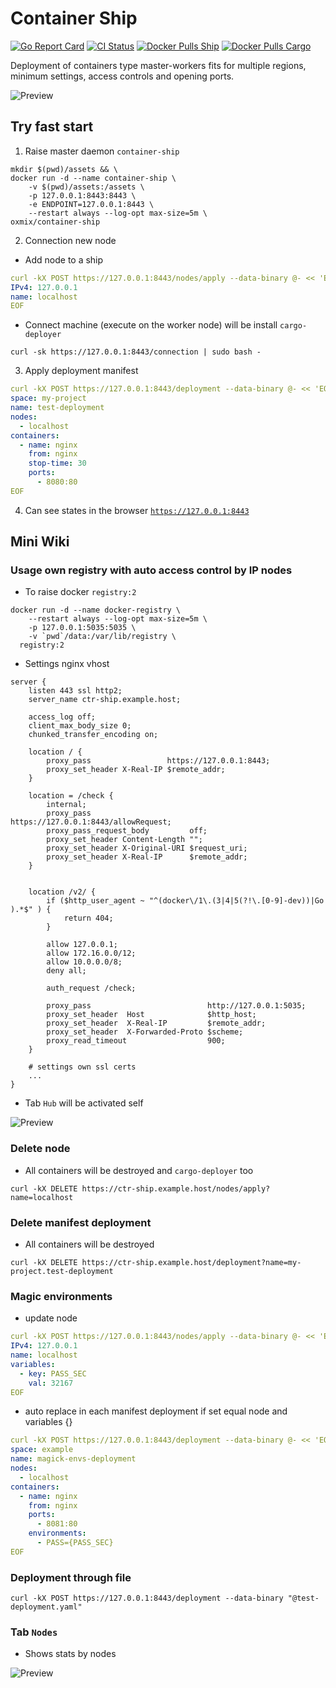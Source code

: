 # Container Ship
[![Go Report Card](https://goreportcard.com/badge/github.com/oxmix/container-ship)](https://goreportcard.com/report/github.com/oxmix/container-ship)
[![CI Status](https://github.com/oxmix/container-ship/workflows/test%20build%20publish/badge.svg)](https://github.com/oxmix/container-ship/actions/workflows/hub-docker.yaml)
[![Docker Pulls Ship](https://img.shields.io/docker/pulls/oxmix/container-ship.svg?logo=docker)](https://hub.docker.com/r/oxmix/container-ship)
[![Docker Pulls Cargo](https://img.shields.io/docker/pulls/oxmix/cargo-deployer.svg?logo=docker)](https://hub.docker.com/r/oxmix/cargo-deployer)

Deployment of containers type master-workers fits for multiple regions, minimum settings, access controls and opening ports.

![Preview](.github/preview/states.png)

## Try fast start
1. Raise master daemon `container-ship` 
```shell
mkdir $(pwd)/assets && \
docker run -d --name container-ship \
    -v $(pwd)/assets:/assets \
    -p 127.0.0.1:8443:8443 \
    -e ENDPOINT=127.0.0.1:8443 \
    --restart always --log-opt max-size=5m \
oxmix/container-ship
```

2. Connection new node
* Add node to a ship
```yaml
curl -kX POST https://127.0.0.1:8443/nodes/apply --data-binary @- << 'EOF'
IPv4: 127.0.0.1
name: localhost
EOF
```
* Connect machine (execute on the worker node) will be install `cargo-deployer`
```shell
curl -sk https://127.0.0.1:8443/connection | sudo bash -
```

3. Apply deployment manifest
```yaml
curl -kX POST https://127.0.0.1:8443/deployment --data-binary @- << 'EOF'
space: my-project
name: test-deployment
nodes:
  - localhost
containers:
  - name: nginx
    from: nginx
    stop-time: 30
    ports:
      - 8080:80
EOF
```
4. Can see states in the browser [`https://127.0.0.1:8443`](https://127.0.0.1:8443)
 
## Mini Wiki

### Usage own registry with auto access control by IP nodes
* To raise docker `registry:2`
```shell
docker run -d --name docker-registry \
    --restart always --log-opt max-size=5m \
    -p 127.0.0.1:5035:5035 \
    -v `pwd`/data:/var/lib/registry \
  registry:2
```
* Settings nginx vhost
```nginx
server {
    listen 443 ssl http2;
    server_name ctr-ship.example.host;

    access_log off;
    client_max_body_size 0;
    chunked_transfer_encoding on;
    
    location / {
        proxy_pass                 https://127.0.0.1:8443;
        proxy_set_header X-Real-IP $remote_addr;
    }
    
    location = /check {
        internal;
        proxy_pass                      https://127.0.0.1:8443/allowRequest;
        proxy_pass_request_body         off;
        proxy_set_header Content-Length "";
        proxy_set_header X-Original-URI $request_uri;
        proxy_set_header X-Real-IP      $remote_addr;
    }


    location /v2/ {
        if ($http_user_agent ~ "^(docker\/1\.(3|4|5(?!\.[0-9]-dev))|Go ).*$" ) {
            return 404;
        }

        allow 127.0.0.1;
        allow 172.16.0.0/12;
        allow 10.0.0.0/8;
        deny all;
        
        auth_request /check;
    
        proxy_pass                          http://127.0.0.1:5035;
        proxy_set_header  Host              $http_host;
        proxy_set_header  X-Real-IP         $remote_addr;
        proxy_set_header  X-Forwarded-Proto $scheme;
        proxy_read_timeout                  900;
    }
    
    # settings own ssl certs
    ...
}
```
* Tab `Hub` will be activated self

![Preview](.github/preview/hub.png)

### Delete node
* All containers will be destroyed and `cargo-deployer` too
```shell
curl -kX DELETE https://ctr-ship.example.host/nodes/apply?name=localhost
```

### Delete manifest deployment
* All containers will be destroyed
```shell
curl -kX DELETE https://ctr-ship.example.host/deployment?name=my-project.test-deployment
```

### Magic environments
* update node
```yaml
curl -kX POST https://127.0.0.1:8443/nodes/apply --data-binary @- << 'EOF'
IPv4: 127.0.0.1
name: localhost
variables:
  - key: PASS_SEC
    val: 32167
EOF
```
* auto replace in each manifest deployment if set equal node and variables {}
```yaml
curl -kX POST https://127.0.0.1:8443/deployment --data-binary @- << 'EOF'
space: example
name: magick-envs-deployment
nodes:
  - localhost
containers:
  - name: nginx
    from: nginx
    ports:
      - 8081:80
    environments:
      - PASS={PASS_SEC}
EOF
```
### Deployment through file
```shell
curl -kX POST https://127.0.0.1:8443/deployment --data-binary "@test-deployment.yaml"
```

### Tab `Nodes`
* Shows stats by nodes

![Preview](.github/preview/nodes.png)